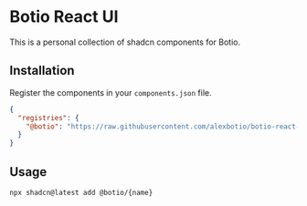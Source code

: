 # Botio React UI

This is a personal collection of shadcn components for Botio.

## Installation

Register the components in your `components.json` file.

```json
{
  "registries": {
    "@botio": "https://raw.githubusercontent.com/alexbotio/botio-react-ui/main/public/r/{name}.json"
  }
}
```

## Usage

```bash
npx shadcn@latest add @botio/{name}
```
